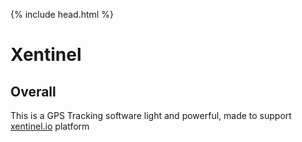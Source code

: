 <!-- TITLE: Xentinel -->
<!-- SUBTITLE: Xentinel API Documentation -->
{% include head.html %}

# Xentinel

## Overall
This is a GPS Tracking software light and powerful, made to support [xentinel.io]("https://xentinel.io") platform

